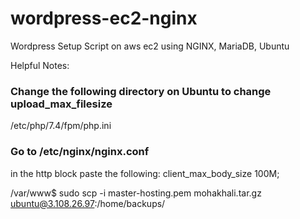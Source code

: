 # wordpress-ec2-nginx
Wordpress Setup Script on aws ec2 using NGINX, MariaDB, Ubuntu

Helpful Notes:

### Change the following directory on Ubuntu to change upload_max_filesize
/etc/php/7.4/fpm/php.ini 

### Go to /etc/nginx/nginx.conf 
in the http block paste the following: client_max_body_size 100M;

/var/www$ sudo scp -i master-hosting.pem mohakhali.tar.gz ubuntu@3.108.26.97:/home/backups/
